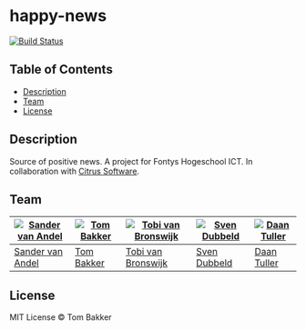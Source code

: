 # happy-news

[![Build Status](https://travis-ci.org/BakkerTom/happy-news.svg?branch=master)](https://travis-ci.org/BakkerTom/happy-news)

## Table of Contents
* [Description](#description)
* [Team](#team)
* [License](#license)

## Description

Source of positive news. A project for Fontys Hogeschool ICT. In collaboration with [Citrus Software](http://citrus.nl/).

## Team
[![Sander van Andel](https://avatars1.githubusercontent.com/u/25583174?v=3&s=400)](https://github.com/SanderVanAndel) | [![Tom Bakker](https://avatars0.githubusercontent.com/u/1022998?v=3&s=400)](https://github.com/BakkerTom) | [![Tobi van Bronswijk](https://avatars3.githubusercontent.com/u/20115031?v=3&s=400)](https://github.com/sternold) | [![Sven Dubbeld](https://avatars1.githubusercontent.com/u/4523069?v=3&s=400)](https://github.com/SvenDub) | [![Daan Tuller](https://avatars3.githubusercontent.com/u/15889244?v=3&s=400)](https://github.com/DaanTul)
---|---|---|---|---
[Sander van Andel](https://github.com/SanderVanAndel) | [Tom Bakker](https://github.com/BakkerTom) | [Tobi van Bronswijk](https://github.com/sternold) | [Sven Dubbeld](https://github.com/SvenDub) | [Daan Tuller](https://github.com/DaanTul)


## License

MIT License © Tom Bakker